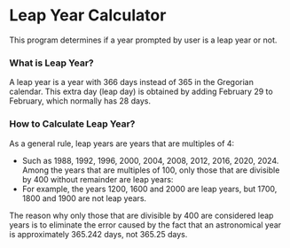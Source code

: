 # Leap Year Calculator
This program determines if a year prompted by user is a leap year or not.

### What is Leap Year?
A leap year is a year with 366 days instead of 365 in the Gregorian calendar. This extra day (leap day) is obtained by adding February 29 to February, which normally has 28 days.

### How to Calculate Leap Year?
As a general rule, leap years are years that are multiples of 4:
* Such as 1988, 1992, 1996, 2000, 2004, 2008, 2012, 2016, 2020, 2024.
Among the years that are multiples of 100, only those that are divisible by 400 without remainder are leap years:
* For example, the years 1200, 1600 and 2000 are leap years, but 1700, 1800 and 1900 are not leap years.
  
The reason why only those that are divisible by 400 are considered leap years is to eliminate the error caused by the fact that an astronomical year is approximately 365.242 days, not 365.25 days.
